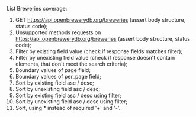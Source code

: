 List Breweries coverage:

1. GET https://api.openbrewerydb.org/breweries (assert body structure, status code);
2. Unsupported methods requests on https://api.openbrewerydb.org/breweries (assert body structure, status code);
3. Filter by existing field value (check if response fields matches filter);
4. Filter by unexisting field value (check if response doesn't contain elements, that don't meet the search criteria);
5. Boundary values of page field;
6. Boundary values of per_page field;
7. Sort by existing field asc / desc;
8. Sort by unexisting field asc / desc;
9. Sort by existing field asc / desc using filter;
10. Sort by unexisting field asc / desc using filter;
11. Sort, using * instead of required '+' and '-'.
